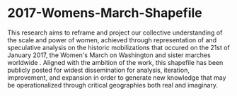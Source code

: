 # 2017-Womens-March-Shapefile
This research aims to reframe and project our collective understanding of the scale and power of women, achieved through representation of and speculative analysis on the historic mobilizations that occured on the 21st of January 2017, the Women's March on Washington and sister marches worldwide  . Aligned with the ambition of the work, this shapefile has been publicly posted for widest dissemination for analysis, iteration, improvement, and expansion in order to generate new knowledge that may be operationalized through critical geographies both real and imaginary. 
